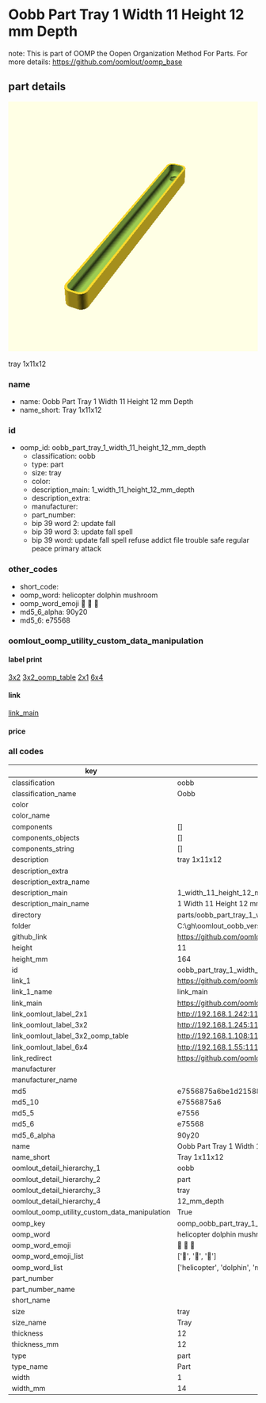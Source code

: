 # Oobb Part Tray 1 Width 11 Height 12 mm Depth  

note: This is part of OOMP the Oopen Organization Method For Parts. For more details: https://github.com/oomlout/oomp_base

##  part details
  

[![](3dpr.png)](3dpr.png)

tray 1x11x12



### name
* name: Oobb Part Tray 1 Width 11 Height 12 mm Depth
* name_short: Tray 1x11x12 
### id
* oomp_id: oobb_part_tray_1_width_11_height_12_mm_depth
  * classification: oobb
  * type: part
  * size: tray
  * color: 
  * description_main: 1_width_11_height_12_mm_depth
  * description_extra: 
  * manufacturer: 
  * part_number: 
  * bip 39 word 2: update fall
  * bip 39 word 3: update fall spell
  * bip 39 word: update fall spell refuse addict file trouble safe regular peace primary attack

### other_codes
* short_code: 
* oomp_word: helicopter dolphin mushroom
* oomp_word_emoji :helicopter: :dolphin: :mushroom:
* md5_6_alpha: 90y20
* md5_6: e75568






### oomlout_oomp_utility_custom_data_manipulation
#### label print
[3x2](http://192.168.1.245:1112/?label=oomp%2090y20)
[3x2_oomp_table](http://192.168.1.108:1112/?label=oomp%2090y20)
[2x1](http://192.168.1.242:1112/?label=oomp%2090y20)
[6x4](http://192.168.1.55:1112/?label=oomp%2090y20)    

#### link

[link_main](https://github.com/oomlout/oomlout_oobb_version_4_generated_parts/tree/main/navigation_oomp/oobb/part/tray/1_width_11_height_12_mm_depth/part)                              

#### price







### all codes 
| key | value |  
| --- | --- |  
| classification | oobb |  
| classification_name | Oobb |  
| color |  |  
| color_name |  |  
| components | [] |  
| components_objects | [] |  
| components_string | [] |  
| description | tray 1x11x12 |  
| description_extra |  |  
| description_extra_name |  |  
| description_main | 1_width_11_height_12_mm_depth |  
| description_main_name | 1 Width 11 Height 12 mm Depth |  
| directory | parts/oobb_part_tray_1_width_11_height_12_mm_depth |  
| folder | C:\gh\oomlout_oobb_version_4_generated_parts\parts\oobb_part_tray_1_width_11_height_12_mm_depth |  
| github_link | https://github.com/oomlout/oomlout_oomp_part_src/tree/main/parts/oobb_part_tray_1_width_11_height_12_mm_depth |  
| height | 11 |  
| height_mm | 164 |  
| id | oobb_part_tray_1_width_11_height_12_mm_depth |  
| link_1 | https://github.com/oomlout/oomlout_oobb_version_4_generated_parts/tree/main/navigation_oomp/oobb/part/tray/1_width_11_height_12_mm_depth/part |  
| link_1_name | link_main |  
| link_main | https://github.com/oomlout/oomlout_oobb_version_4_generated_parts/tree/main/navigation_oomp/oobb/part/tray/1_width_11_height_12_mm_depth/part |  
| link_oomlout_label_2x1 | http://192.168.1.242:1112/?label=oomp%2090y20 |  
| link_oomlout_label_3x2 | http://192.168.1.245:1112/?label=oomp%2090y20 |  
| link_oomlout_label_3x2_oomp_table | http://192.168.1.108:1112/?label=oomp%2090y20 |  
| link_oomlout_label_6x4 | http://192.168.1.55:1112/?label=oomp%2090y20 |  
| link_redirect | https://github.com/oomlout/oomlout_oobb_version_4_generated_parts/tree/main/parts/oobb_tray_01_11_12 |  
| manufacturer |  |  
| manufacturer_name |  |  
| md5 | e7556875a6be1d215881ab47a2548f74 |  
| md5_10 | e7556875a6 |  
| md5_5 | e7556 |  
| md5_6 | e75568 |  
| md5_6_alpha | 90y20 |  
| name | Oobb Part Tray 1 Width 11 Height 12 mm Depth |  
| name_short | Tray 1x11x12  |  
| oomlout_detail_hierarchy_1 | oobb |  
| oomlout_detail_hierarchy_2 | part |  
| oomlout_detail_hierarchy_3 | tray |  
| oomlout_detail_hierarchy_4 | 12_mm_depth |  
| oomlout_oomp_utility_custom_data_manipulation | True |  
| oomp_key | oomp_oobb_part_tray_1_width_11_height_12_mm_depth |  
| oomp_word | helicopter dolphin mushroom |  
| oomp_word_emoji | :helicopter: :dolphin: :mushroom: |  
| oomp_word_emoji_list | [':helicopter:', ':dolphin:', ':mushroom:'] |  
| oomp_word_list | ['helicopter', 'dolphin', 'mushroom'] |  
| part_number |  |  
| part_number_name |  |  
| short_name |  |  
| size | tray |  
| size_name | Tray |  
| thickness | 12 |  
| thickness_mm | 12 |  
| type | part |  
| type_name | Part |  
| width | 1 |  
| width_mm | 14 |  
